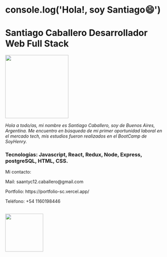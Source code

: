 # console.log('Hola!, soy Santiago😄') 
<h1 style = text-align:'center' >Santiago Caballero Desarrollador Web Full Stack</h1>
<img src='https://user-images.githubusercontent.com/105526822/193701083-083cacbc-dad0-48ac-ab28-91c3fb3b51dd.jpg' width='200'>


*Hola a todo/as, mi nombre es Santiago Caballero, soy de Buenos Aires, Argentina.
Me encuentro en búsqueda de mi primer oportunidad laboral en el mercado tech, mis
estudios fueron realizados en el BootCamp de SoyHenry.*

### Tecnologías: Javascript, React, Redux, Node, Express, postgreSQL, HTML, CSS.


<div>
  <p>
Mi contacto:
  </p>
  <p>
Mail: saantyc12.caballero@gmail.com
  </p>
  <p>
Portfolio: https://portfolio-sc.vercel.app/
     </p>
  <p>
Teléfono: +54 1160198446
     </p>
</div>
<br/>
<a href='https://www.linkedin.com/in/santiago-caballero-82aa241a1/'><img src='https://user-images.githubusercontent.com/105526822/193701277-c2f35b10-3637-4af7-8613-0e973b7a0265.png' width='120' target='_blank' > </a>
